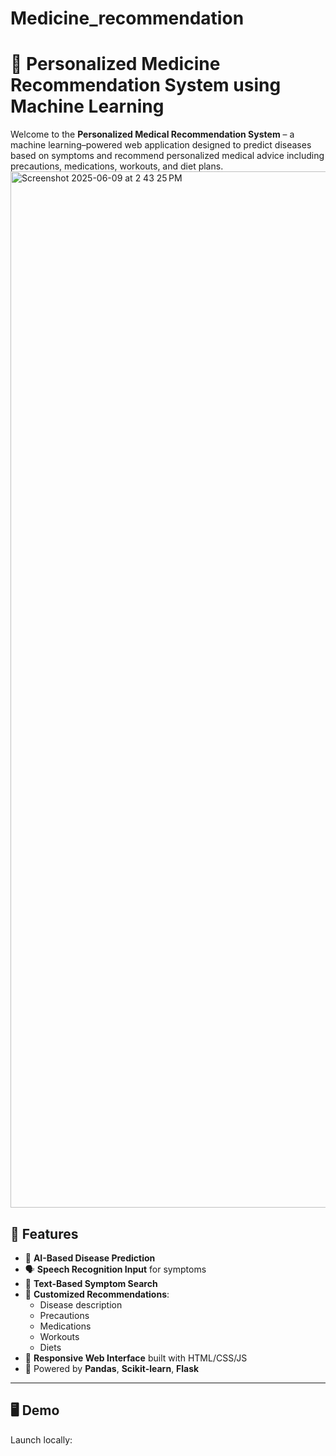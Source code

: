 # Medicine_recommendation
# 🏥 Personalized Medicine Recommendation System using Machine Learning

Welcome to the **Personalized Medical Recommendation System** – a machine learning–powered web application designed to predict diseases based on symptoms and recommend personalized medical advice including precautions, medications, workouts, and diet plans.
<img width="1658" alt="Screenshot 2025-06-09 at 2 43 25 PM" src="https://github.com/user-attachments/assets/270ac7ac-d4f3-4c81-9eec-f42b1fb05d5a" />

## 🚀 Features

- 🧠 **AI-Based Disease Prediction**
- 🗣️ **Speech Recognition Input** for symptoms
- 🔎 **Text-Based Symptom Search**
- 💊 **Customized Recommendations**:
  - Disease description
  - Precautions
  - Medications
  - Workouts
  - Diets
- 📱 **Responsive Web Interface** built with HTML/CSS/JS
- 🧪 Powered by **Pandas**, **Scikit-learn**, **Flask**

---

## 🖥️ Demo

Launch locally:

